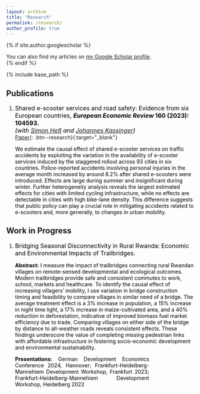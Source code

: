 ```yaml
---
layout: archive
title: "Research"
permalink: /research/
author_profile: true
---
```


{% if site.author.googlescholar %}
  <div class="wordwrap">You can also find my articles on <a href="{{site.author.googlescholar}}">my Google Scholar profile</a>.</div>
{% endif %}

{% include base_path %}


## Publications

1. <span style="color:Black; font-size: 16px;"> Shared e-scooter services and road safety: Evidence from six European countries, <b>*European Economic Review* 160 (2023): 104593. </b>   <br> *(with [Simon Heß](https://hesss.org/) and [Johannes Kassinger](https://www.johanneskasinger.com/))*   </span> <br>
[Paper](https://www.sciencedirect.com/science/article/pii/S0014292123002210){: .btn--research}{:target="_blank"}
	
	<p style="color:Black; font-size: 14px;"> We estimate the causal effect of shared e-scooter services on traffic accidents by exploiting the variation in the availability of e-scooter services induced by the staggered rollout across 93 cities in six countries. Police-reported accidents involving personal injuries in the average month increased by around 8.2% after shared e-scooters were introduced. Effects are large during summer and insignificant during winter. Further heterogeneity analysis reveals the largest estimated effects for cities with limited cycling infrastructure, while no effects are detectable in cities with high bike-lane density. This difference suggests that public policy can play a crucial role in mitigating accidents related to e-scooters and, more generally, to changes in urban mobility. </p> 

## Work in Progress
	
1. <span style="color:Black; font-size: 16px;"> Bridging Seasonal Disconnectivity in Rural Rwanda: Economic and Environmental Impacts of Trailbridges. </span> <br>

	<p style="color:Black; font-size: 14px;"> <b>Abstract:</b> I measure the impact of trailbridges connecting rural Rwandan villages on remote-sensed developmental and ecological outcomes. Modern trailbridges provide safe and consistent commutes to work, school, markets and healthcare. To identify the causal effect of increasing villagers’ mobility, I use variation in bridge construction timing and feasibility to compare villages in similar need of a bridge. The average treatment effect is a 3% increase in population, a 15% increase in night time light, a 17% increase in maize-cultivated area, and a 40% reduction in deforestation, indicative of improved biomass fuel market efficiency due to trade. Comparing villages on either side of the bridge by distance to all-weather roads reveals consistent effects. These findings underscore the value of completing missing pedestrian links with affordable infrastructure in fostering socio-economic development and environmental sustainability. </p> 
	
	<span style="color:Black; text-align: justify; font-size: 14px; display: inline-block; width: 75%;"> <b>Presentations:</b> German Development Economics Conference 2024, Hannover; Frankfurt-Heidelberg-Mannehiem Development Workshop, Frankfurt 2023;  Frankfurt-Heidelberg-Mannehiem Development Workshop, Heidelberg 2022 </span> <br>

